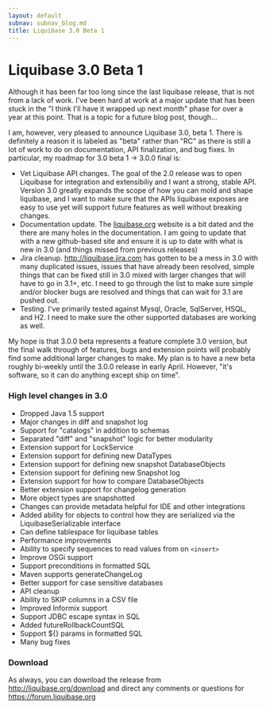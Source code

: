```yaml
---
layout: default
subnav: subnav_blog.md
title: Liquibase 3.0 Beta 1
---
```


# Liquibase 3.0 Beta 1

Although it has been far too long since the last liquibase release, that is not from a lack of work. I've been hard at work at a major update that has been stuck in the "I think I'll have it wrapped up next month" phase for over a year at this point. That is a topic for a future blog post, though&hellip;


I am, however, very pleased to announce Liquibase 3.0, beta 1. There is definitely a reason it is labeled as "beta" rather than "RC" as there is still a lot of work to do on documentation, API finalization, and bug fixes. In particular, my roadmap for 3.0 beta 1 -> 3.0.0 final is:


- Vet Liquibase API changes. The goal of the 2.0 release was to open Liquibase for integration and extensibiliy and I want a strong, stable API. Version 3.0 greatly expands the scope of how you can mold and shape liquibase, and I want to make sure that the APIs liquibase exposes are easy to use yet will support future features as well without breaking changes.
- Documentation update. The <a href="http://web.archive.org/web/20130316021822/http://liquibase.org/">liquibase.org</a> website is a bit dated and the there are many holes in the documentation. I am going to update that with a new github-based site and ensure it is up to date with what is new in 3.0 (and things missed from previous releases)
- Jira cleanup. <a href="http://web.archive.org/web/20130316021822/http://liquibase.jira.com/">http://liquibase.jira.com</a> has gotten to be a mess in 3.0 with many duplicated issues, issues that have already been resolved, simple things that can be fixed still in 3.0 mixed with larger changes that will have to go in 3.1+, etc. I need to go through the list to make sure simple and/or blocker bugs are resolved and things that can wait for 3.1 are pushed out.
- Testing. I've primarily tested against Mysql, Oracle, SqlServer, HSQL, and H2. I need to make sure the other supported databases are working as well.



My hope is that 3.0.0 beta represents a feature complete 3.0 version, but the final walk through of features, bugs and extension points will probably find some additional larger changes to make. My plan is to have a new beta roughly bi-weekly until the 3.0.0 release in early April. However, "it's software, so it can do anything except ship on time".

### High level changes in 3.0


- Dropped Java 1.5 support
- Major changes in diff and snapshot log
- Support for "catalogs" in addition to schemas
- Separated "diff" and "snapshot" logic for better modularity
- Extension support for LockService
- Extension support for defining new DataTypes
- Extension support for defining new snapshot DatabaseObjects
- Extension support for defining new Snapshot log
- Extension support for how to compare DatabaseObjects
- Better extension support for changelog generation
- More object types are snapshotted
- Changes can provide metadata helpful for IDE and other integrations
- Added ability for objects to control how they are serialized via the LiquibaseSerializable interface
- Can define tablespace for liquibase tables
- Performance improvements
- Ability to specify sequences to read values from on `<insert>`
- Improve OSGi support
- Support preconditions in formatted SQL
- Maven supports generateChangeLog
- Better support for case sensitive databases
- API cleanup
- Ability to SKIP columns in a CSV file
- Improved Informix support
- Support JDBC escape syntax in SQL
- Added futureRollbackCountSQL
- Support ${} params in formatted SQL
- Many bug fixes

### Download

As always, you can download the release from <a href="http://web.archive.org/web/20130316021822/http://liquibase.org/download">http://liquibase.org/download</a> and direct any comments or questions for <a href="http://web.archive.org/web/20130316021822/http://forum.liquibase.org/">https://forum.liquibase.org</a>
